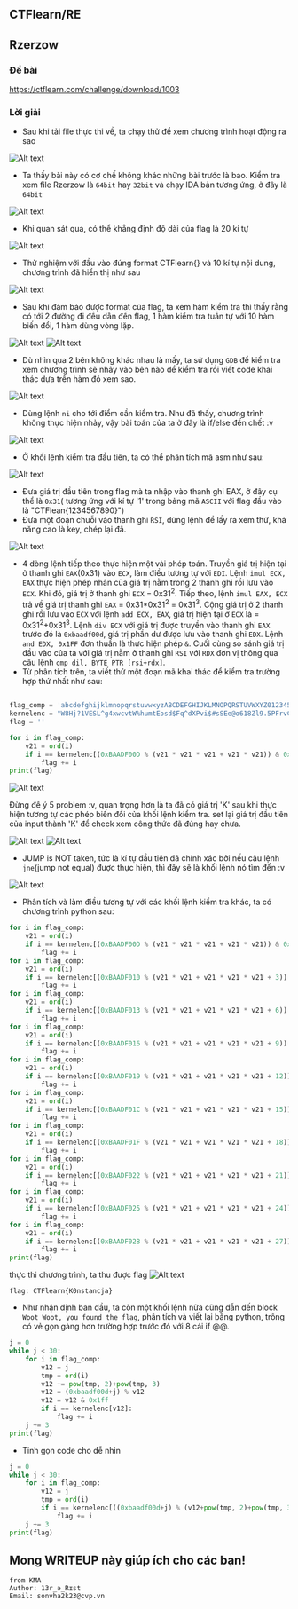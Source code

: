 ## CTFlearn/RE

## Rzerzow

### Đề bài

https://ctflearn.com/challenge/download/1003

### Lời giải

- Sau khi tải file thực thi về, ta chạy thử để xem chương trình hoạt động ra sao

![Alt text](IMG/Rzerzow/image.png)

- Ta thấy bài này có cơ chế không khác những bài trước là bao. Kiểm tra xem file Rzerzow là `64bit` hay `32bit` và chạy IDA bản tương ứng, ở đây là `64bit`

![Alt text](IMG/Rzerzow/image-1.png)

- Khi quan sát qua, có thể khẳng định độ dài của flag là 20 kí tự

![Alt text](IMG/Rzerzow/image-2.png)

- Thử nghiệm với đầu vào đúng format CTFlearn{} và 10 kí tự nội dung, chương trình đã hiển thị như sau

![Alt text](IMG/Rzerzow/image-3.png)

- Sau khi đảm bảo được format của flag, ta xem hàm kiểm tra thì thấy rằng có tới 2 đường đi đều dẫn đến flag, 1 hàm kiểm tra tuần tự với 10 hàm biến đổi, 1 hàm dùng vòng lặp.

![Alt text](IMG/Rzerzow/image-4.png)
![Alt text](IMG/Rzerzow/image-5.png)

- Dù nhìn qua 2 bên không khác nhau là mấy, ta sử dụng `GDB` để kiểm tra xem chương trình sẽ nhảy vào bên nào để kiểm tra rồi viết code khai thác dựa trên hàm đó xem sao.

![Alt text](IMG/Rzerzow/image-6.png)

- Dùng lệnh `ni` cho tới điểm cần kiểm tra. Như đã thấy, chương trình không thực hiện nhảy, vậy bài toán của ta ở đây là if/else đến chết :v

![Alt text](IMG/Rzerzow/image-7.png)

- Ở khối lệnh kiểm tra đầu tiên, ta có thể phân tích mã asm như sau:

![Alt text](IMG/Rzerzow/image-9.png)

- Đưa giá trị đầu tiên trong flag mà ta nhập vào thanh ghi EAX, ở đây cụ thể là `0x31`( tương ứng với kí tự '1' trong bảng mã `ASCII` với flag đầu vào là "CTFlean{1234567890}")
- Đưa một đoạn chuỗi vào thanh ghi `RSI`, dùng lệnh để lấy ra xem thử, khả năng cao là key, chép lại đã.

![Alt text](IMG/Rzerzow/image-8.png)

- 4 dòng lệnh tiếp theo thực hiện một vài phép toán. Truyền giá trị hiện tại ở thanh ghi `EAX`(0x31) vào `ECX`, làm điều tương tự với `EDI`. Lệnh `imul ECX, EAX` thực hiện phép nhân của giá trị nằm trong 2 thanh ghi rồi lưu vào `ECX`. Khi đó, giá trị ở thanh ghi `ECX` = 0x31<sup>2</sup>. Tiếp theo, lệnh `imul EAX, ECX` trả về giá trị thanh ghi `EAX` = 0x31\*0x31<sup>2</sup> = 0x31<sup>3</sup>. Cộng giá trị ở 2 thanh ghi rồi lưu vào `ECX` với lệnh `add ECX, EAX`, giá trị hiện tại ở `ECX` là = 0x31<sup>2</sup>+0x31<sup>3</sup>. Lệnh `div ECX` với giá trị được truyền vào thanh ghi `EAX` trước đó là `0xbaadf00d`, giá trị phần dư được lưu vào thanh ghi `EDX`. Lệnh `and EDX, 0x1FF` đơn thuần là thực hiện phép `&`. Cuối cùng so sánh giá trị đầu vào của ta với giá trị nằm ở thanh ghi `RSI` với `RDX` đơn vị thông qua câu lệnh `cmp dil, BYTE PTR [rsi+rdx]`.
- Từ phân tích trên, ta viết thử một đoạn mã khai thác để kiểm tra trường hợp thứ nhất như sau:

```python

flag_comp = 'abcdefghijklmnopqrstuvwxyzABCDEFGHIJKLMNOPQRSTUVWXYZ0123456789!@#$%^&*()_+-=<>,.?/{}[]\|~'
kernelenc = "W8Hj?1VESL^g4xwcvtW%humtEosd$Fq^dXPvi$#sSEe@o618Zl9.5PFrvC%O_E*LB%Igl8qur9SuLAp4MkK#pRzwJHI*Fn9mUs%mGK^RQKO.G*JFJvV%?VJpCpVF9eJuz5&kB!&_VF5DrF?U?jfm&x^9aC7X2(&cGGzbLbOsSOuBeq*ZT%fpc&9riTDO5X%RuTKI@vCqu#CsTAp$Q9WoXJv96.ySdB2EfMK*$NX?.U*aDrfPQQPhFB9cC6y0hMGvbgjBogSux65gTL#Cm9TQt7nTayu9Vr%thh2GnnikE8JnIwlHfreZep^sZ6IrnXT#qu50Lv.Rd_XPDfgwzWcJ3ISjKM!ftRllVyF$?RE_dcJT5&uKZJ!WsqR853uLzcs!8&VyRuTDsiq#6PdmBNlPI$tPi?wZ5$ACCf9yda!OkP.Dc73Nx.Nt1Rj0O.?P!sZDB^d0LN1qXR31!t?OZ#mm7SfZHPO*4gx1J0nyC^d2EKeq^f4h7mSqaIcMv0ZT@G0M"
flag = ''

for i in flag_comp:
    v21 = ord(i)
    if i == kernelenc[(0xBAADF00D % (v21 * v21 * v21 + v21 * v21)) & 0x1FF]:
        flag += i
print(flag)
```

![Alt text](IMG/Rzerzow/image-10.png)

Đừng để ý 5 problem :v, quan trọng hơn là ta đã có giá trị 'K' sau khi thực hiện tương tự các phép biến đổi của khối lệnh kiểm tra. set lại giá trị đầu tiên của input thành 'K' để check xem công thức đã đúng hay chưa.

![Alt text](IMG/Rzerzow/image-11.png)
![Alt text](IMG/Rzerzow/image-12.png)

- JUMP is NOT taken, tức là kí tự đầu tiên đã chính xác bởi nếu câu lệnh `jne`(jump not equal) được thực hiện, thì đây sẽ là khối lệnh nó tìm đến :v

![Alt text](IMG/Rzerzow/image-13.png)

- Phân tích và làm điều tương tự với các khối lệnh kiểm tra khác, ta có chương trình python sau:

```python
for i in flag_comp:
    v21 = ord(i)
    if i == kernelenc[(0xBAADF00D % (v21 * v21 * v21 + v21 * v21)) & 0x1FF]:
        flag += i
for i in flag_comp:
    v21 = ord(i)
    if i == kernelenc[(0xBAADF010 % (v21 * v21 + v21 * v21 * v21 + 3)) & 0x1FF]:
        flag += i
for i in flag_comp:
    v21 = ord(i)
    if i == kernelenc[(0xBAADF013 % (v21 * v21 + v21 * v21 * v21 + 6)) & 0x1FF]:
        flag += i
for i in flag_comp:
    v21 = ord(i)
    if i == kernelenc[(0xBAADF016 % (v21 * v21 + v21 * v21 * v21 + 9)) & 0x1FF]:
        flag += i
for i in flag_comp:
    v21 = ord(i)
    if i == kernelenc[(0xBAADF019 % (v21 * v21 + v21 * v21 * v21 + 12)) & 0x1FF]:
        flag += i
for i in flag_comp:
    v21 = ord(i)
    if i == kernelenc[(0xBAADF01C % (v21 * v21 + v21 * v21 * v21 + 15)) & 0x1FF]:
        flag += i
for i in flag_comp:
    v21 = ord(i)
    if i == kernelenc[(0xBAADF01F % (v21 * v21 + v21 * v21 * v21 + 18)) & 0x1FF]:
        flag += i
for i in flag_comp:
    v21 = ord(i)
    if i == kernelenc[(0xBAADF022 % (v21 * v21 + v21 * v21 * v21 + 21)) & 0x1FF]:
        flag += i
for i in flag_comp:
    v21 = ord(i)
    if i == kernelenc[(0xBAADF025 % (v21 * v21 + v21 * v21 * v21 + 24)) & 0x1FF]:
        flag += i
for i in flag_comp:
    v21 = ord(i)
    if i == kernelenc[(0xBAADF028 % (v21 * v21 + v21 * v21 * v21 + 27)) & 0x1FF]:
        flag += i
print(flag)
```

thực thi chương trình, ta thu được flag
![Alt text](IMG/Rzerzow/image-14.png)

```
flag: CTFlearn{K0nstancja}
```

- Như nhận định ban đầu, ta còn một khối lệnh nữa cũng dẫn đến block `Woot Woot, you found the flag`, phân tích và viết lại bằng python, trông có vẻ gọn gàng hơn trường hợp trước đó với 8 cái if @@.

```python
j = 0
while j < 30:
    for i in flag_comp:
        v12 = j
        tmp = ord(i)
        v12 += pow(tmp, 2)+pow(tmp, 3)
        v12 = (0xbaadf00d+j) % v12
        v12 = v12 & 0x1ff
        if i == kernelenc[v12]:
            flag += i
    j += 3
print(flag)
```

- Tinh gọn code cho dễ nhìn

```python
j = 0
while j < 30:
    for i in flag_comp:
        v12 = j
        tmp = ord(i)
        if i == kernelenc[((0xbaadf00d+j) % (v12+pow(tmp, 2)+pow(tmp, 3))) & 0x1ff]:
            flag += i
    j += 3
print(flag)
```

## Mong WRITEUP này giúp ích cho các bạn!

```
from KMA
Author: 13r_ə_Rɪst
Email: sonvha2k23@cvp.vn
```
